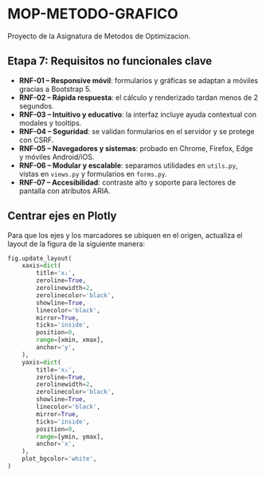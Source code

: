 # MOP-METODO-GRAFICO
Proyecto de la Asignatura de Metodos de Optimizacion.

## Etapa 7: Requisitos no funcionales clave
- **RNF-01 – Responsive móvil**: formularios y gráficas se adaptan a móviles gracias a Bootstrap 5.
- **RNF-02 – Rápida respuesta**: el cálculo y renderizado tardan menos de 2 segundos.
- **RNF-03 – Intuitivo y educativo**: la interfaz incluye ayuda contextual con modales y tooltips.
- **RNF-04 – Seguridad**: se validan formularios en el servidor y se protege con CSRF.
- **RNF-05 – Navegadores y sistemas**: probado en Chrome, Firefox, Edge y móviles Android/iOS.
- **RNF-06 – Modular y escalable**: separamos utilidades en `utils.py`, vistas en `views.py` y formularios en `forms.py`.
- **RNF-07 – Accesibilidad**: contraste alto y soporte para lectores de pantalla con atributos ARIA.

## Centrar ejes en Plotly
Para que los ejes y los marcadores se ubiquen en el origen, actualiza el layout de la figura de la siguiente manera:

```python
fig.update_layout(
    xaxis=dict(
        title='x₁',
        zeroline=True,
        zerolinewidth=2,
        zerolinecolor='black',
        showline=True,
        linecolor='black',
        mirror=True,
        ticks='inside',
        position=0,
        range=[xmin, xmax],
        anchor='y',
    ),
    yaxis=dict(
        title='x₂',
        zeroline=True,
        zerolinewidth=2,
        zerolinecolor='black',
        showline=True,
        linecolor='black',
        mirror=True,
        ticks='inside',
        position=0,
        range=[ymin, ymax],
        anchor='x',
    ),
    plot_bgcolor='white',
)
```
